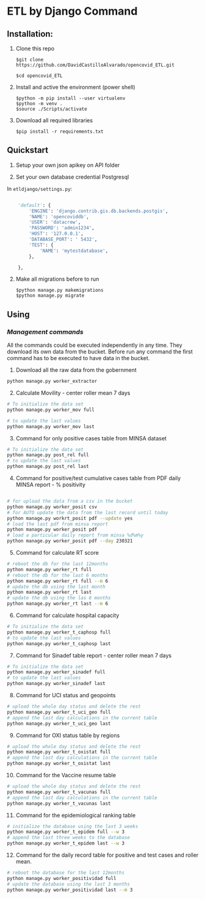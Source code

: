 # ETL by Django Command

## **Installation:**

1.  Clone this repo

        $git clone https://github.com/DavidCastilloAlvarado/opencovid_ETL.git

        $cd opencovid_ETL

2.  Install and active the environment (power shell)

        $python -m pip install --user virtualenv
        $python -m venv .
        $source ./Scripts/activate

3.  Download all required libraries

        $pip install -r requirements.txt

## **Quickstart**

1. Setup your own json apikey on API folder

2. Set your own database credential Postgresql

In `etldjango/settings.py`:

```python

    'default': {
        'ENGINE': 'django.contrib.gis.db.backends.postgis',
        'NAME': 'opencoviddb',
        'USER': 'datacrew',
        'PASSWORD': 'admin1234',
        'HOST': '127.0.0.1',
        'DATABASE_PORT': ' 5432',
        'TEST': {
            'NAME': 'mytestdatabase',
        },

    },
```

2.  Make all migrations before to run

        $python manage.py makemigrations
        $python manage.py migrate

## **Using**

### _Management commands_

All the commands could be executed independently in any time. They download its own data from the bucket. Before run any command the first command has to be executed to have data in the bucket.

1. Download all the raw data from the gobernment

```bash
python manage.py worker_extractor

```

2. Calculate Movility - center roller mean 7 days

```bash
# To initialize the data set
python manage.py worker_mov full

# to update the last values
python manage.py worker_mov last

```

3. Command for only positive cases table from MINSA dataset

```bash
# To initialize the data set
python manage.py post_rel full
# to update the last values
python manage.py post_rel last

```

4. Command for positive/test cumulative cases table from PDF daily MINSA report - % positivity

```bash

# for upload the data from a csv in the bucket
python manage.py worker_posit csv
# for AUTO update the data from the last record until today
python manage.py workrt_posit pdf --update yes
# load the last pdf from minsa report
python manage.py worker_posit pdf
# load a particular daily report from minsa %d%m%y
python manage.py worker_posit pdf --day 230321
```

5. Command for calculate RT score

```bash
# reboot the db for the last 12months
python manage.py worker_rt full
# reboot the db for the last 6 months
python manage.py worker_rt full --m 6
# update the db using the last month
python manage.py worker_rt last
# update the db using the las 6 months
python manage.py worker_rt last --m 6
```

6. Command for calculate hospital capacity

```bash
# To initialize the data set
python manage.py worker_t_caphosp full
# to update the last values
python manage.py worker_t_caphosp last
```

7.  Command for Sinadef table report - center roller mean 7 days

```bash
# To initialize the data set
python manage.py worker_sinadef full
# to update the last values
python manage.py worker_sinadef last
```

8. Command for UCI status and geopoints

```bash
# upload the whole day status and delete the rest
python manage.py worker_t_uci_geo full
# append the last day calculations in the current table
python manage.py worker_t_uci_geo last
```

9. Command for OXI status table by regions

```bash
# upload the whole day status and delete the rest
python manage.py worker_t_oxistat full
# append the last day calculations in the current table
python manage.py worker_t_oxistat last
```

10. Command for the Vaccine resume table

```bash
# upload the whole day status and delete the rest
python manage.py worker_t_vacunas full
# append the last day calculations in the current table
python manage.py worker_t_vacunas last
```

11. Command for the epidemiological ranking table

```bash
# initialize the database using the last 3 weeks
python manage.py worker_t_epidem full --w 3
# append the last three weeks to the database
python manage.py worker_t_epidem last --w 3
```

12. Command for the daily record table for positive and test cases and roller mean.

```bash
# reboot the database for the last 12months
python manage.py worker_positividad full
# update the database using the last 3 months
python manage.py worker_positividad last --m 3
```
